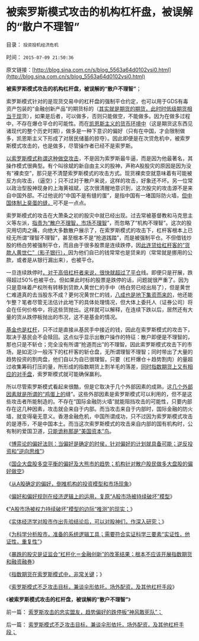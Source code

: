 # 被索罗斯模式攻击的机构杠杆盘，被误解的“散户不理智”

目录： `投资投机经济危机` 

时间： `2015-07-09 21:50:36` 

原文链接：[http://blog.sina.com.cn/s/blog_5563a64d0102vsi0.html](http://blog.sina.com.cn/s/blog_5563a64d0102vsi0.html)

**被索罗斯模式攻击的机构杠杆盘，被误解的“散户不理智”**；

索罗斯模式针对的是现货交易中的杠杆盘的强制平仓约定，也可以用于GDS有毒资产包装的“金融创新产品”的期货标的（[其实就是期货的期货，此时时低级期货相当于现](../../../2015/7/7/股灾是证监会“杠杆化＝金融创新”的改革结果.md)货），如果是后者，可以做多，否则只能做空，不能做多。因为在做多过程中，不存在爆仓平仓的可能性。而在[凯恩斯主义的货币环境中](../../../2012/9/15/日本滞胀，98金融风暴，次贷危机，欧债危机都只是小插曲.md)（这是期货这东西见诸现代的整个历史时期），做多是一种下意识的偏好（只有在中国，才会限制做多，凯恩斯主义下形成了对居民储蓄的掠夺）。因此即便是在次贷危机中，被索罗斯模式攻击的，也是做多，尽管操作者已经不是索罗斯。

[以索罗斯模式称谓这种做空攻击](../../../2014/3/11/巴菲特的暴利，索罗斯的利润，光大乌龙指的作弊.md)，不是因为索罗斯最牛逼，而是因为他最著名，其操作模式很典型。有个叫徐斌的新自由主义的股神，声称A股股灾的原因是因为没有“裸卖空”，那只是不清楚索罗斯模式的攻击方式。现货裸卖空就意味着有可能被反方向攻击，（逼空）；只不过对于散户来说，这样的攻击，好象还不坏。另一位常以政治型股神现身的上海黄祖斌，这次很清醒地意识到，这次股灾的攻击源不是来自中国外部。不过他说的“中国不是有缝的蛋”，是指中国有一堵国际防火墙，[但中国体制上臭蛋的缝，](../../../2014/3/7/对冲交易的成立条件和获利条件，苍蝇不叮无缝的蛋.md)可不是一点点。

索罗斯模式的攻击在大萧条之初的股灾中就已经出现。过去常被基督教和马克思主义等左派，[指责为“散户不理智，市场不理智](../../../2009/4/6/“市场不理性”道德借口操纵利益剥夺和财富转移.md)”，而忽略了“机构不理智”。这次的股灾用切肉之痛，向绝大多数散户展示了，在索罗斯模式的攻击下，杠杆客根本上已经无所谓“理智不理智”，甚至根本不是“抢道践踏”，而是被强制平仓。不但借钱炒股的杨白劳被强制平仓，而且由于很多股票是连续跌停，因[此连贷给杠杆客的“货款人黄世仁”（影子银行），](../../../2013/2/9/虚心学习西方《通往奴役之路》的传统文化.md)因为他们自已的钱常常也是贷来的（常常就是挪用的公款，或者是从银行漏出来），也被平仓。

一旦连续跌停时[，对于高倍杠杆者来说，很快就超过了平仓](../../../2015/7/8/指数期货在索罗斯模式中，非常关键；.md)线。即便只是孖展，跌得超过50%也被平仓。但如果此时标的股票是跌停的话，问题就很严重了。因为只是意味着产权所有转移到贷款人黄世仁的手中（杨白劳已经出局了），但是黄世仁难道真的去当股东不成？更何况黄世仁的钱，[八成也是地下集资而来的](../../../2013/7/17/薛兆丰和叶檀对“影子银行”的误区，及吴英，曾成杰.md)，他还能乍整？笔者尽管无法估计此地下的具体处理情况，但大体上委托人（证券公司）将会在任何价格中，将这些货抛出。这样就可以解释，在连续下跌以后，居然还有大量的货从跌停板抛出的市况，这不是基金的情况。

[基金也是杠杆](../../../2008/4/28/公募基金不要再自信过头操纵市场玩自杀了.md)，只不过是直接从基民手中接近的钱，因此在索罗斯模式的攻击下，取决于基民会不会赎回。这点似乎显示出散户操作的特征：散户即便是不理智的，那也只是不斩仓；完全没有所谓“抢道而出”的不理智。因此索罗斯模式攻击下的市场，是如泥沙一般泻下的杠杆客的斩仓盘，无所谓理智不理智；同时带出了大量的趋势投资的割肉盘，他们自以为自已很理智。只要（杠杆爆仓＋趋势割肉）的量超过收集筹码打压的量，所形成的指数期货上割羊毛的落差，[同时指数期货上又有相应的对手盘](../../../2013/6/20/只有行政垄断的机构化，指数期货才能清一色做空；.md)，索罗斯模式就可能确保赢利。

所以尽管索罗斯模式看起来很酷，但是它取决于几个外部因素的成熟，这[几个外部因素就是所谓的“鸡蛋上的](../../../2009/6/20/“货币战争”无欲者刚，阵惊者乱！.md)缝”。这些外部因素是索罗斯模式可以利用的，但不是这些攻击者所能制造的。不存在“国际金融防火墙”就能阻挡攻击的可能性，只要内部存在这几种因素，攻击就会来自于内部。而当攻击来自于内部时，国际金融的防火墙，就变得毫无意义。香港金融危机，中国所谓成功，只不过因为索罗斯模式攻击的是港币，不是中国本土。而当这次索罗斯模式的攻击来自内部的国有机构时，公有制的爱国卫道，[只能诡称那是“美国资本”鸟](../../../2009/2/15/美国资本根本不可能低价收购中国.md)。

《[博弈论的偏好法则：当偏好是确定的时侯，针对偏好的计划就具备可能；逆反投资和“逆向思维”](../../../2014/3/22/博弈论的偏好法则，在股市中的运用，趋势投资，和逆向思维.md)》

《[国企大盘股多空平衡的偏好及大熊市的趋势；机构针对散户股民做多大盘股的偏好做空](../../../2014/3/24/统计学的悖论：如果“散户不理性”为真，则机构都是错误的.md)》

《[从A股确定的偏好，倒推机构的投资模型和市场现象](../../../2014/3/25/从A股确定的偏好，倒推机构的投资模型和市场现象.md)》

《[偏好和偏好规则在经济逻辑上的运用，复原“A股市场被持续破坏”模型](../../../2014/3/26/偏好和偏好规则复原“A股市场被持续破坏”的逻辑模型.md)》

《[“A股市场被权力持续破坏”模型的边际“推测”的现实；](../../../2014/3/27/“A股市场被权力持续破坏”模型的边际“推测”的现实；.md)》

《[实体经济学对股市作出先验结论后，可以对股神们，作深入研究；](../../../2014/6/17/实体经济学在先验判定股市后，可以对股神们，作深入研究；.md)》

《[为科学分析股市，准备的系统逻辑工具；需要符合实证科学三要素“实证性，他证性，重复性”](../../../2015/7/4/科学对股市的经济学分析.md)》

《[暴跌的股灾是证监会“杠杆化＝金融创新”的改革结果；根本不应该开展指数期货和融资融券](../../../2015/7/7/股灾是证监会“杠杆化＝金融创新”的改革结果.md)》

《[指数期货在索罗斯模式中，非常关键](../../../2015/7/8/指数期货在索罗斯模式中，非常关键；.md)；》

《[索罗斯模式不乏攻击目标，兼谈伞形依托，场外配资，及其他杠杆手段](../../../2015/7/8/索罗斯模式不乏攻击目标，兼谈伞形依托，场外配资，及其他杠杆手段；.md)》

《**被索罗斯模式攻击的杠杆盘，被误解的“散户不理智”**》

前一篇： [索罗斯攻击的忠实盟友，趋势偏好的跌停板“神风敢死队”；](../../../2015/7/10/索罗斯攻击的忠实盟友，趋势偏好的跌停板“神风敢死队”；.md)

后一篇： [索罗斯模式不乏攻击目标，兼谈伞形依托，场外配资，及其他杠杆手段；](../../../2015/7/8/索罗斯模式不乏攻击目标，兼谈伞形依托，场外配资，及其他杠杆手段；.md)

